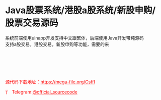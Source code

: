 # Java股票系统/港股a股系统/新股申购/股票交易源码

系统前端使用uinapp开发支持中文跟繁体，后端使用Java开发带纯源码<br>支持a股交易，港股交易，新股申购等功能，需要的来<br><br><br><br><br><br>


<p style="color: red;">源代码下载地址：<a href="https://mega-file.org/CsffI" style="color: red;">https://mega-file.org/CsffI</a></p><p style="color: red;"><img src="https://cdn-icons-png.flaticon.com/512/2111/2111646.png" alt="Telegram Icon" style="width: 16px; vertical-align: middle; margin-right: 5px;">Telegram:<a href="https://t.me/official_sourcecode" style="color: red;">@official_sourcecode</a></p>